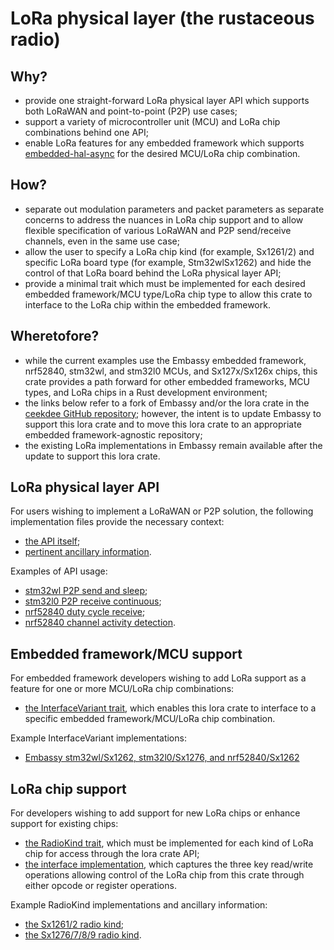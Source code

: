 # LoRa physical layer (the rustaceous radio)

## Why?

- provide one straight-forward LoRa physical layer API which supports both LoRaWAN and point-to-point (P2P) use cases;
- support a variety of microcontroller unit (MCU) and LoRa chip combinations behind one API;
- enable LoRa features for any embedded framework which supports <a href="https://github.com/rust-embedded/embedded-hal/tree/master/embedded-hal-async/src/">embedded-hal-async</a> for the desired MCU/LoRa chip combination.

## How?

- separate out modulation parameters and packet parameters as separate concerns to address the nuances in LoRa chip support and to allow flexible specification of various LoRaWAN and P2P send/receive channels, even in the same use case;
- allow the user to specify a LoRa chip kind (for example, Sx1261/2) and specific LoRa board type (for example, Stm32wlSx1262) and hide the control of that LoRa board behind the LoRa physical layer API;
- provide a minimal trait which must be implemented for each desired embedded framework/MCU type/LoRa chip type to allow this crate to interface to the LoRa chip within the embedded framework.

## Wheretofore?

- while the current examples use the Embassy embedded framework, nrf52840, stm32wl, and stm32l0 MCUs, and Sx127x/Sx126x chips, this crate provides a path forward for other embedded frameworks, MCU types, and LoRa chips in a Rust development environment;
- the links below refer to a fork of Embassy and/or the lora crate in the <a href="https://github.com/ceekdee">ceekdee GitHub repository</a>; however, the intent is to update Embassy to support this lora crate and to move this lora crate to an appropriate embedded framework-agnostic repository;
- the existing LoRa implementations in Embassy remain available after the update to support this lora crate.

## LoRa physical layer API

For users wishing to implement a LoRaWAN or P2P solution, the following implementation files provide the necessary context:

- <a href="https://github.com/ceekdee/lora/blob/main/src/lib.rs">the API itself</a>;
- <a href="https://github.com/ceekdee/lora/blob/main/src/mod_params.rs">pertinent ancillary information</a>.

Examples of API usage:

- <a href="https://github.com/ceekdee/embassy/blob/master/examples/stm32wl/src/bin/lora_p2p_send.rs">stm32wl P2P send and sleep</a>;
- <a href="https://github.com/ceekdee/embassy/blob/master/examples/stm32l0/src/bin/lora_p2p_receive.rs">stm32l0 P2P receive continuous</a>;
- <a href="https://github.com/ceekdee/embassy/blob/master/examples/nrf52840/src/bin/lora_p2p_receive_duty_cycle.rs">nrf52840 duty cycle receive</a>;
- <a href="https://github.com/ceekdee/embassy/blob/master/examples/nrf52840/src/bin/lora_cad.rs">nrf52840 channel activity detection</a>.

## Embedded framework/MCU support

For embedded framework developers wishing to add LoRa support as a feature for one or more MCU/LoRa chip combinations:

- <a href="https://github.com/ceekdee/lora/blob/main/src/mod_traits.rs">the InterfaceVariant trait</a>, which enables this lora crate to interface to a specific embedded framework/MCU/LoRa chip combination.

Example InterfaceVariant implementations:

- <a href="https://github.com/ceekdee/embassy/blob/master/embassy-lora/src/iv.rs">Embassy stm32wl/Sx1262, stm32l0/Sx1276, and nrf52840/Sx1262</a>

## LoRa chip support

For developers wishing to add support for new LoRa chips or enhance support for existing chips:

- <a href="https://github.com/ceekdee/lora/blob/main/src/mod_traits.rs">the RadioKind trait</a>, which must be implemented for each kind of LoRa chip for access through the lora crate API;
- <a href="https://github.com/ceekdee/lora/blob/main/src/interface.rs">the interface implementation</a>, which captures the three key read/write operations allowing control of the LoRa chip from this crate through either opcode or register operations.

Example RadioKind implementations and ancillary information:

- <a href="https://github.com/ceekdee/lora/tree/main/src/sx1261_2">the Sx1261/2 radio kind</a>;
- <a href="https://github.com/ceekdee/lora/tree/main/src/sx1276_7_8_9">the Sx1276/7/8/9 radio kind</a>.
